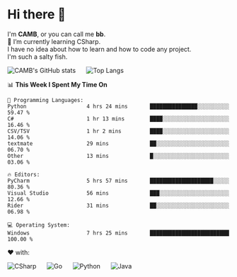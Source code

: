 # Hi there 👋
<!--
**CAMB-dev/CAMB-dev** is a ✨ _special_ ✨ repository because its `README.md` (this file) appears on your GitHub profile.

Here are some ideas to get you started:

- 🔭 I’m currently working on ...
- 🌱 I’m currently learning ...
- 👯 I’m looking to collaborate on ...
- 🤔 I’m looking for help with ...
- 💬 Ask me about ...
- 📫 How to reach me: ...
- 😄 Pronouns: ...
- ⚡ Fun fact: ...
-->
 I'm **CAMB**, or you can call me **bb**.  
 🌱 I’m currently learning CSharp.  
 I have no idea about how to learn and how to code any project.  
 I'm such a salty fish.
 
 
![CAMB's GitHub stats](https://github-readme-stats.vercel.app/api?username=CAMB-dev&show_icons=true&theme=tokyonight)
&nbsp;&nbsp;&nbsp;&nbsp;
![Top Langs](https://github-readme-stats.vercel.app/api/top-langs/?username=CAMB-dev&langs_count=5&theme=tokyonight)


<!--START_SECTION:waka-->
📊 **This Week I Spent My Time On** 

```text
💬 Programming Languages: 
Python                   4 hrs 24 mins       ███████████████░░░░░░░░░░   59.47 % 
C#                       1 hr 13 mins        ████░░░░░░░░░░░░░░░░░░░░░   16.46 % 
CSV/TSV                  1 hr 2 mins         ████░░░░░░░░░░░░░░░░░░░░░   14.06 % 
textmate                 29 mins             ██░░░░░░░░░░░░░░░░░░░░░░░   06.70 % 
Other                    13 mins             █░░░░░░░░░░░░░░░░░░░░░░░░   03.06 % 

🔥 Editors: 
PyCharm                  5 hrs 57 mins       ████████████████████░░░░░   80.36 % 
Visual Studio            56 mins             ███░░░░░░░░░░░░░░░░░░░░░░   12.66 % 
Rider                    31 mins             ██░░░░░░░░░░░░░░░░░░░░░░░   06.98 % 

💻 Operating System: 
Windows                  7 hrs 25 mins       █████████████████████████   100.00 % 
```


<!--END_SECTION:waka-->


❤ with:

![CSharp](https://img.shields.io/badge/CSharp-%23512BD4?style=for-the-badge&logo=.net)
&nbsp;&nbsp;&nbsp;&nbsp;
![Go](https://img.shields.io/badge/Go-000000?style=for-the-badge&logo=go)
&nbsp;&nbsp;&nbsp;&nbsp;
![Python](https://img.shields.io/badge/Python-000000?style=for-the-badge&logo=python)
&nbsp;&nbsp;&nbsp;&nbsp;
![Java](https://img.shields.io/badge/Java-964B00?style=for-the-badge&logo=openjdk)
